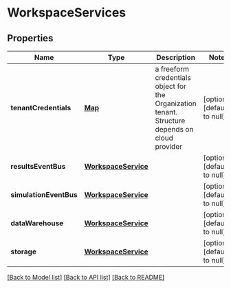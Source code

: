 # WorkspaceServices
## Properties

Name | Type | Description | Notes
------------ | ------------- | ------------- | -------------
**tenantCredentials** | [**Map**](object.md) | a freeform credentials object for the Organization tenant. Structure depends on cloud provider | [optional] [default to null]
**resultsEventBus** | [**WorkspaceService**](WorkspaceService.md) |  | [optional] [default to null]
**simulationEventBus** | [**WorkspaceService**](WorkspaceService.md) |  | [optional] [default to null]
**dataWarehouse** | [**WorkspaceService**](WorkspaceService.md) |  | [optional] [default to null]
**storage** | [**WorkspaceService**](WorkspaceService.md) |  | [optional] [default to null]

[[Back to Model list]](../README.md#documentation-for-models) [[Back to API list]](../README.md#documentation-for-api-endpoints) [[Back to README]](../README.md)

